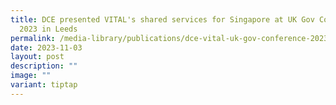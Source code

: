 ```yaml
---
title: DCE presented VITAL's shared services for Singapore at UK Gov Conference
  2023 in Leeds
permalink: /media-library/publications/dce-vital-uk-gov-conference-2023/
date: 2023-11-03
layout: post
description: ""
image: ""
variant: tiptap
---
```


